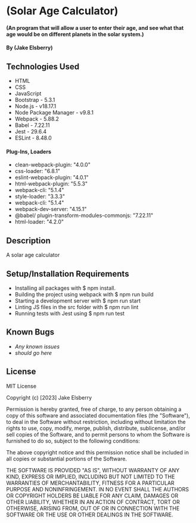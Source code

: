 # (Solar Age Calculator)

#### (An program that will allow a user to enter their age, and see what that age would be on different planets in the solar system.)

#### By (Jake Elsberry)

## Technologies Used

* HTML
* CSS
* JavaScript
* Bootstrap - 5.3.1
* Node.js - v18.17.1
* Node Package Manager - v9.8.1
* Webpack - 5.88.2
* Babel - 7.22.11
* Jest - 29.6.4
* ESLint - 8.48.0

#### Plug-Ins, Loaders

 * clean-webpack-plugin: "4.0.0"
 * css-loader: "6.8.1"
 * eslint-webpack-plugin: "4.0.1"
 * html-webpack-plugin: "5.5.3"
 * webpack-cli: "5.1.4"
 * style-loader: "3.3.3"
 * webpack-cli: "5.1.4"
 * webpack-dev-server: "4.15.1"
 * @babel/ plugin-transform-modules-commonjs: "7.22.11"
* html-loader: "4.2.0"

## Description
A solar age calculator
## Setup/Installation Requirements

* Installing all packages with $ npm install.
* Building the project using webpack with $ npm run build
* Starting a development server with $ npm run start
* Linting JS files in the src folder with $ npm run lint
* Running tests with Jest using $ npm run test

## Known Bugs

* _Any known issues_
* _should go here_

## License

MIT License

Copyright (c) [2023] Jake Elsberry

Permission is hereby granted, free of charge, to any person obtaining a copy of this software and associated documentation files (the "Software"), to deal in the Software without restriction, including without limitation the rights to use, copy, modify, merge, publish, distribute, sublicense, and/or sell copies of the Software, and to permit persons to whom the Software is furnished to do so, subject to the following conditions:

The above copyright notice and this permission notice shall be included in all copies or substantial portions of the Software.

THE SOFTWARE IS PROVIDED "AS IS", WITHOUT WARRANTY OF ANY KIND, EXPRESS OR IMPLIED, INCLUDING BUT NOT LIMITED TO THE WARRANTIES OF MERCHANTABILITY, FITNESS FOR A PARTICULAR PURPOSE AND NONINFRINGEMENT. IN NO EVENT SHALL THE AUTHORS OR COPYRIGHT HOLDERS BE LIABLE FOR ANY CLAIM, DAMAGES OR OTHER LIABILITY, WHETHER IN AN ACTION OF CONTRACT, TORT OR OTHERWISE, ARISING FROM, OUT OF OR IN CONNECTION WITH THE SOFTWARE OR THE USE OR OTHER DEALINGS IN THE SOFTWARE.